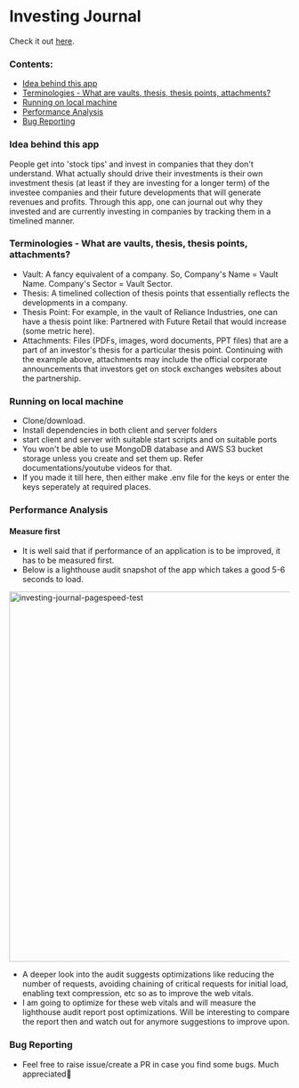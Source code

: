 # Investing Journal

Check it out <a href="https://investing-journal.herokuapp.com" target="_blank">here</a>.

### Contents:

- [Idea behind this app](#idea-behind-this-app)
- [Terminologies - What are vaults, thesis, thesis points, attachments?](#terminologies---what-are-vaults-thesis-thesis-points-attachments)
- [Running on local machine](#running-on-local-machine)
- [Performance Analysis](#performance-analysis)
- [Bug Reporting](#bug-reporting)


### Idea behind this app

People get into 'stock tips' and invest in companies that they don't understand. What actually should drive their investments is their own investment thesis (at least
if they are investing for a longer term) of the investee companies and their future developments that will
generate revenues and profits. Through this app, one can journal out why they invested and are currently investing in companies by tracking them in a timelined manner.

### Terminologies - What are vaults, thesis, thesis points, attachments?

- Vault: A fancy equivalent of a company. So, Company's Name = Vault Name. Company's Sector = Vault Sector.
- Thesis: A timelined collection of thesis points that essentially reflects the developments in a company.
- Thesis Point: For example, in the vault of Reliance Industries, one can have a thesis point like: Partnered with Future Retail that would increase (some metric here).
- Attachments: Files (PDFs, images, word documents, PPT files) that are a part of an investor's thesis for a particular thesis point. Continuing with the example above, attachments
  may include the official corporate announcements that investors get on stock exchanges websites about the partnership.

### Running on local machine

- Clone/download.
- Install dependencies in both client and server folders
- start client and server with suitable start scripts and on suitable ports
- You won't be able to use MongoDB database and AWS S3 bucket storage unless you create and set them up. Refer documentations/youtube videos for that.
- If you made it till here, then either make .env file for the keys or enter the keys seperately at required places.

### Performance Analysis
#### Measure first
- It is well said that if performance of an application is to be improved, it has to be measured first.
- Below is a lighthouse audit snapshot of the app which takes a good 5-6 seconds to load.
<img width="665" alt="investing-journal-pagespeed-test" src="https://user-images.githubusercontent.com/39647029/182028844-86c3f2a8-7fa2-44dc-8d74-517c64dfa80c.png">

- A deeper look into the audit suggests optimizations like reducing the number of requests, avoiding chaining of critical requests for initial load, enabling text compression, etc so as to improve the web vitals.
- I am going to optimize for these web vitals and will measure the lighthouse audit report post optimizations. Will be interesting to compare the report then and watch out for anymore suggestions to improve upon.

### Bug Reporting

- Feel free to raise issue/create a PR in case you find some bugs. Much appreciated🙌
